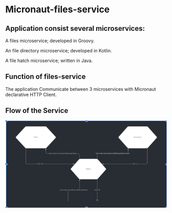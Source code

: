 # Micronaut-files-service
 
## Application consist several microservices:

A files microservice; developed in Groovy.

An file directory  microservice; developed in Kotlin.

A file hatch microservice; written in Java.

## Function of files-service

The application Communicate between 3 microservices with Micronaut declarative HTTP Client.

## Flow of the Service

![Char](/char.png)

